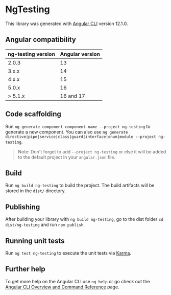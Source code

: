 # NgTesting

This library was generated with [Angular CLI](https://github.com/angular/angular-cli) version 12.1.0.

## Angular compatibility

| ng-testing version | Angular version |
|--------------------|-----------------|
| 2.0.3              | 13              |
| 3.x.x              | 14              |
| 4.x.x              | 15              |
| 5.0.x              | 16              |
| > 5.1.x            | 16 and 17       |

## Code scaffolding

Run `ng generate component component-name --project ng-testing` to generate a new component. You can also use
`ng generate directive|pipe|service|class|guard|interface|enum|module --project ng-testing`.

> Note: Don't forget to add `--project ng-testing` or else it will be added to the default project in your
> `angular.json` file.

## Build

Run `ng build ng-testing` to build the project. The build artifacts will be stored in the `dist/` directory.

## Publishing

After building your library with `ng build ng-testing`, go to the dist folder `cd dist/ng-testing` and run
`npm publish`.

## Running unit tests

Run `ng test ng-testing` to execute the unit tests via [Karma](https://karma-runner.github.io).

## Further help

To get more help on the Angular CLI use `ng help` or go check out the
[Angular CLI Overview and Command Reference](https://angular.io/cli) page.
